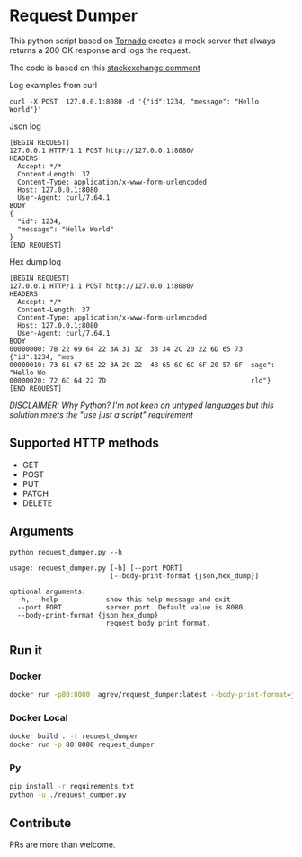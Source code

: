 # Request Dumper


This python script based on [Tornado](https://www.tornadoweb.org/en/stable/) creates a mock server that always returns a 200 OK response and logs the request.

The code is based on this [stackexchange comment](https://unix.stackexchange.com/a/57939)

Log examples from curl
```
curl -X POST  127.0.0.1:8080 -d '{"id":1234, "message": "Hello World"}'
```

Json log
```
[BEGIN REQUEST]
127.0.0.1 HTTP/1.1 POST http://127.0.0.1:8080/
HEADERS
  Accept: */*
  Content-Length: 37
  Content-Type: application/x-www-form-urlencoded
  Host: 127.0.0.1:8080
  User-Agent: curl/7.64.1
BODY
{
  "id": 1234,
  "message": "Hello World"
}
[END REQUEST]
```

Hex dump log
```
[BEGIN REQUEST]
127.0.0.1 HTTP/1.1 POST http://127.0.0.1:8080/
HEADERS
  Accept: */*
  Content-Length: 37
  Content-Type: application/x-www-form-urlencoded
  Host: 127.0.0.1:8080
  User-Agent: curl/7.64.1
BODY
00000000: 7B 22 69 64 22 3A 31 32  33 34 2C 20 22 6D 65 73  {"id":1234, "mes
00000010: 73 61 67 65 22 3A 20 22  48 65 6C 6C 6F 20 57 6F  sage": "Hello Wo
00000020: 72 6C 64 22 7D                                    rld"}
[END REQUEST]
```
_DISCLAIMER: Why Python? I'm not keen on untyped languages but this solution meets the "use just a script" requirement_

## Supported HTTP methods
- GET
- POST
- PUT
- PATCH
- DELETE

## Arguments
```
python request_dumper.py --h

usage: request_dumper.py [-h] [--port PORT]
                         [--body-print-format {json,hex_dump}]

optional arguments:
  -h, --help            show this help message and exit
  --port PORT           server port. Default value is 8080.
  --body-print-format {json,hex_dump}
                        request body print format.
```

## Run it
### Docker
```bash
docker run -p80:8080  agrev/request_dumper:latest --body-print-format=json
```


### Docker Local
```bash
docker build . -t request_dumper
docker run -p 80:8080 request_dumper
```

### Py
```bash
pip install -r requirements.txt
python -u ./request_dumper.py
```


## Contribute

PRs are more than welcome.
